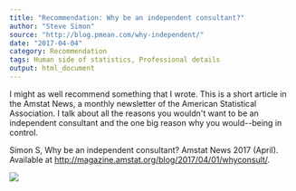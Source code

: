 ```yaml
---
title: "Recommendation: Why be an independent consultant?"
author: "Steve Simon"
source: "http://blog.pmean.com/why-independent/"
date: "2017-04-04"
category: Recommendation
tags: Human side of statistics, Professional details
output: html_document
---
```


I might as well recommend something that I wrote. This is a short
article in the Amstat News, a monthly newsletter of the American
Statistical Association. I talk about all the reasons you wouldn't want
to be an independent consultant and the one big reason why you
would--being in control.

<!---More--->

Simon S, Why be an independent consultant? Amstat News 2017 (April).
Available at <http://magazine.amstat.org/blog/2017/04/01/whyconsult/>.

![](../../../web/images/why-independent01.png)




